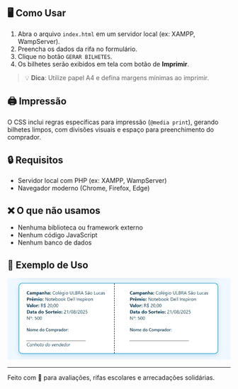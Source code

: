
## 🖥️ Como Usar

1. Abra o arquivo `index.html` em um servidor local (ex: XAMPP, WampServer).
2. Preencha os dados da rifa no formulário.
3. Clique no botão `GERAR BILHETES`.
4. Os bilhetes serão exibidos em tela com botão de **Imprimir**.

> 💡 **Dica**: Utilize papel A4 e defina margens mínimas ao imprimir.

## 🖨️ Impressão

O CSS inclui regras específicas para impressão (`@media print`), gerando bilhetes limpos, com divisões visuais e espaço para preenchimento do comprador.

## 🔒 Requisitos

- Servidor local com PHP (ex: XAMPP, WampServer)
- Navegador moderno (Chrome, Firefox, Edge)

## ❌ O que não usamos

- Nenhuma biblioteca ou framework externo
- Nenhum código JavaScript
- Nenhum banco de dados

## 📸 Exemplo de Uso

![Exemplo de rifa gerada](exemplo.png.png)

---

Feito com 💙 para avaliações, rifas escolares e arrecadações solidárias.
